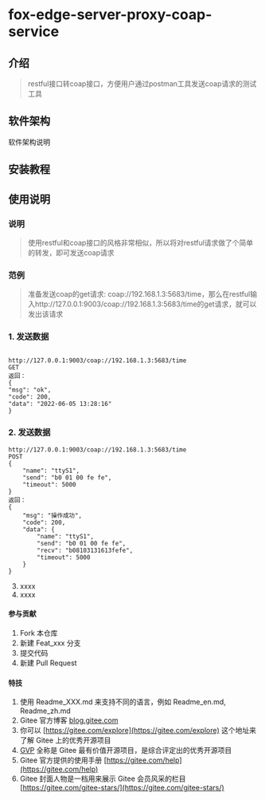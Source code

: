 # fox-edge-server-proxy-coap-service

## 介绍
> restful接口转coap接口，方便用户通过postman工具发送coap请求的测试工具

## 软件架构
软件架构说明


## 安装教程


## 使用说明
### 说明
> 使用restful和coap接口的风格非常相似，所以将对restful请求做了个简单的转发，即可发送coap请求
### 范例
> 准备发送coap的get请求: coap://192.168.1.3:5683/time，那么在restful输入http://127.0.0.1:9003/coap://192.168.1.3:5683/time的get请求，就可以发出该请求
### 1.  发送数据
``` 

http://127.0.0.1:9003/coap://192.168.1.3:5683/time
GET
返回：
{
"msg": "ok",
"code": 200,
"data": "2022-06-05 13:28:16"
}
```
### 2.  发送数据
``` 
http://127.0.0.1:9003/coap://192.168.1.3:5683/time
POST
{
	"name": "ttyS1",
	"send": "b0 01 00 fe fe",
	"timeout": 5000
}
返回：
{
    "msg": "操作成功",
    "code": 200,
    "data": {
        "name": "ttyS1",
        "send": "b0 01 00 fe fe",
        "recv": "b08103131613fefe",
        "timeout": 5000
    }
}
``` 
3.  xxxx
4.  xxxx

#### 参与贡献

1.  Fork 本仓库
2.  新建 Feat_xxx 分支
3.  提交代码
4.  新建 Pull Request


#### 特技

1.  使用 Readme\_XXX.md 来支持不同的语言，例如 Readme\_en.md, Readme\_zh.md
2.  Gitee 官方博客 [blog.gitee.com](https://blog.gitee.com)
3.  你可以 [https://gitee.com/explore](https://gitee.com/explore) 这个地址来了解 Gitee 上的优秀开源项目
4.  [GVP](https://gitee.com/gvp) 全称是 Gitee 最有价值开源项目，是综合评定出的优秀开源项目
5.  Gitee 官方提供的使用手册 [https://gitee.com/help](https://gitee.com/help)
6.  Gitee 封面人物是一档用来展示 Gitee 会员风采的栏目 [https://gitee.com/gitee-stars/](https://gitee.com/gitee-stars/)
